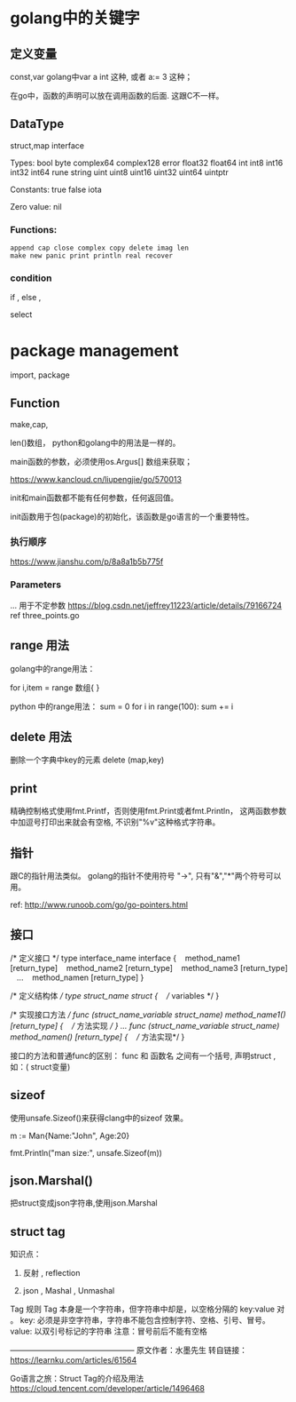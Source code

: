# golang中的关键字


## 定义变量

const,var
golang中var a int 这种, 或者 a:= 3 这种；

在go中，函数的声明可以放在调用函数的后面. 这跟C不一样。

## DataType
struct,map
interface

Types:
	bool byte complex64 complex128 error float32 float64
	int int8 int16 int32 int64 rune string
	uint uint8 uint16 uint32 uint64 uintptr

Constants:
	true false iota

Zero value:
	nil

### Functions:
	append cap close complex copy delete imag len
	make new panic print println real recover



### condition
if , else , 

select


# package management

import, package


## Function

make,cap,

len()数组， python和golang中的用法是一样的。

main函数的参数，必须使用os.Argus[] 数组来获取；

https://www.kancloud.cn/liupengjie/go/570013

init和main函数都不能有任何参数，任何返回值。

init函数用于包(package)的初始化，该函数是go语言的一个重要特性。


### 执行顺序

https://www.jianshu.com/p/8a8a1b5b775f


### Parameters

... 用于不定参数 https://blog.csdn.net/jeffrey11223/article/details/79166724
ref three_points.go
 

## range 用法

golang中的range用法：

for i,item = range 数组{
}

python 中的range用法：
sum = 0
for i in range(100):
	sum += i

## delete 用法

删除一个字典中key的元素
delete (map,key)


## print 

精确控制格式使用fmt.Printf，否则使用fmt.Print或者fmt.Println， 这两函数参数中加逗号打印出来就会有空格, 不识别"%v"这种格式字符串。


## 指针

跟C的指针用法类似。
golang的指针不使用符号 "->", 只有"&","*"两个符号可以用。

ref: http://www.runoob.com/go/go-pointers.html

## 接口

/* 定义接口 */
type interface_name interface {
   method_name1 [return_type]
   method_name2 [return_type]
   method_name3 [return_type]
   ...
   method_namen [return_type]
}

/* 定义结构体 */
type struct_name struct {
   /* variables */
}

/* 实现接口方法 */
func (struct_name_variable struct_name) method_name1() [return_type] {
   /* 方法实现 */
}
...
func (struct_name_variable struct_name) method_namen() [return_type] {
   /* 方法实现*/
}

接口的方法和普通func的区别：
func 和 函数名 之间有一个括号, 声明struct , 如：( struct变量)


## sizeof 

使用unsafe.Sizeof()来获得clang中的sizeof 效果。 

 m := Man{Name:"John", Age:20}

fmt.Println("man size:", unsafe.Sizeof(m))


## json.Marshal()

把struct变成json字符串,使用json.Marshal

## struct tag 

知识点： 

1. 反射 , reflection 

2. json , Mashal , Unmashal

Tag 规则
Tag 本身是一个字符串，但字符串中却是，以空格分隔的 key:value 对 。
key: 必须是非空字符串，字符串不能包含控制字符、空格、引号、冒号。
value: 以双引号标记的字符串
注意：冒号前后不能有空格

————————————————
原文作者：水墨先生
转自链接：https://learnku.com/articles/61564
 

Go语言之旅：Struct Tag的介绍及用法
https://cloud.tencent.com/developer/article/1496468

